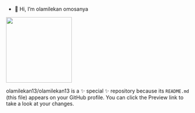- 👋 Hi, I’m olamilekan omosanya
<!-- - 👀 I’m interested in ...
- 🌱 I’m currently learning ...
- 💞️ I’m looking to collaborate on ... -->
<!-- - 📫 How to reach me ... -->
 <img height="180em" src="https://github-readme-stats.vercel.app/api?username=olamilekan13&show_icons=true&hide_border=true&&count_private=true&include_all_commits=true" /> 


olamilekan13/olamilekan13 is a ✨ special ✨ repository because its `README.md` (this file) appears on your GitHub profile.
You can click the Preview link to take a look at your changes.



